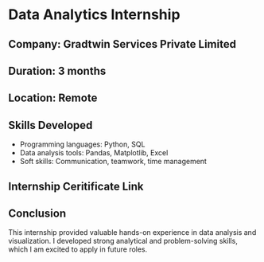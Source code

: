 # Data Analytics Internship

## Company: Gradtwin Services Private Limited
## Duration: 3 months
## Location: Remote
## Skills Developed
- Programming languages: Python, SQL
- Data analysis tools: Pandas, Matplotlib, Excel
- Soft skills: Communication, teamwork, time management
## Internship Ceritificate Link

## Conclusion
This internship provided valuable hands-on experience in data analysis and visualization. I developed strong analytical and problem-solving skills, which I am excited to apply in future roles.
